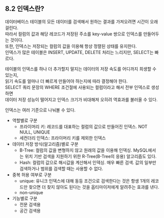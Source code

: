 ## 8.2 인덱스란?
데이터베이스 테이블의 모든 데이터를 검색해서 원하는 결과를 가져오려면 시간이 오래 걸린다. <br>
따라서 컬럼의 값과 해당 레코드가 저장된 주소를 key-value 쌍으로 인덱스를 만들어두는 것이다. <br>
또한, 인덱스는 저장되는 컬럼의 값을 이용해 항상 정렬된 상태를 유지한다. <br>
인덱스가 많은 테이블은 INSERT, UPDATE, DELETE 처리는 느리지만, SELECT는 빠르다.
<br>

테이블의 인덱스를 하나 더 추가할지 말지는 데이터의 저장 속도를 어디까지 희생할 수 있는지, <br>
읽기 속도를 얼마나 더 빠르게 만들어야 하는지에 따라 결정해야 한다. <br>
SELECT 쿼리 문장의 WHERE 조건절에 사용되는 컬럼이라고 해서 전부 인덱스로 생성하면 <br>
데이터 저장 성능이 떨어지고 인덱스 크기가 비대해져 오히려 역효과를 불러올 수 있다. 
<br>

인덱스는 여러 기준으로 나눠볼 수 있다.
- 역할별로 구분
  - 프라이머리 키: 레코드를 대표하는 컬럼의 값으로 만들어진 인덱스. NOT NULL, UNIQUE
  - 세컨더리 인덱스: 프라이머리 키를 제외한 인덱스
- 데이터 저장 방식(알고리즘)별로 구분
  - B-Tree: 컬럼의 값을 변형하지 않고 원래의 값을 이용해 인덱싱. MySQL에서는 위치 기반 검색을 지원하기 위한 R-Tree(B-Tree의 응용) 알고리즘도 있다.
  - Hash: 컬럼의 값으로 해시값을 계산해서 인덱싱. 매우 빠른 검색. 값의 일부만 검색하거나 범위를 검색할 때는 사용할 수 없다.
- 중복 허용 여부로 구분
  - unique: 유니크 인덱스에 대해 동등 조건으로 검색한다는 것은 항생 1개의 레코드만 찾으면 더 찾지 않아도 된다는 것을 옵티마이저에게 알려주는 효과를 낸다.
  - non-unique
- 기능별로 구분
  - 전문 검색용
  - 공간 검색용

